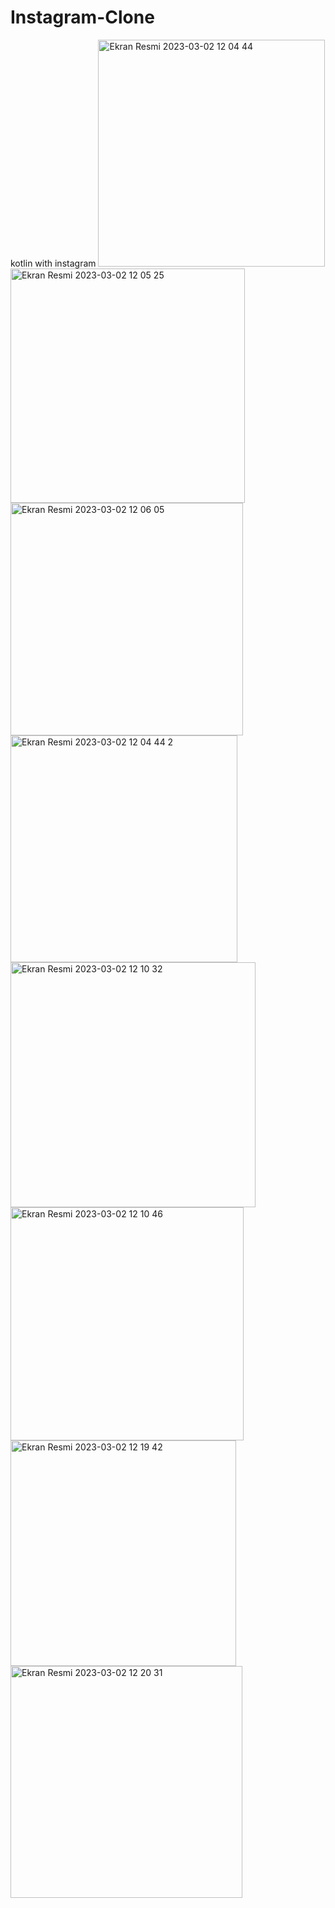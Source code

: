 # Instagram-Clone
kotlin with instagram
<img width="363" alt="Ekran Resmi 2023-03-02 12 04 44" src="https://user-images.githubusercontent.com/100762938/222386952-5fcbaa84-15c1-494e-81df-751f6ae17c3d.png">
<img width="375" alt="Ekran Resmi 2023-03-02 12 05 25" src="https://user-images.githubusercontent.com/100762938/222386992-e8ec9844-c992-45aa-958c-1cda9a26e831.png">
<img width="372" alt="Ekran Resmi 2023-03-02 12 06 05" src="https://user-images.githubusercontent.com/100762938/222387038-5caf0054-844b-420c-a86f-593229b951c1.png">
<img width="363" alt="Ekran Resmi 2023-03-02 12 04 44 2" src="https://user-images.githubusercontent.com/100762938/222387073-fe65b6ba-1bdb-465b-a14e-fc8ec16ceeb5.png">
<img width="392" alt="Ekran Resmi 2023-03-02 12 10 32" src="https://user-images.githubusercontent.com/100762938/222387113-58441d95-2ee6-46af-a73c-2b4a60ff7d35.png">
<img width="373" alt="Ekran Resmi 2023-03-02 12 10 46" src="https://user-images.githubusercontent.com/100762938/222387131-0008bf22-b0f8-4627-bacb-92afcfd1dbad.png">
<img width="361" alt="Ekran Resmi 2023-03-02 12 19 42" src="https://user-images.githubusercontent.com/100762938/222387145-29d8efb5-7087-418a-8b5a-4a40f2030f04.png">
<img width="371" alt="Ekran Resmi 2023-03-02 12 20 31" src="https://user-images.githubusercontent.com/100762938/222387169-cbb90f35-c858-4ff6-bbe3-a4c9f3dac444.png">
